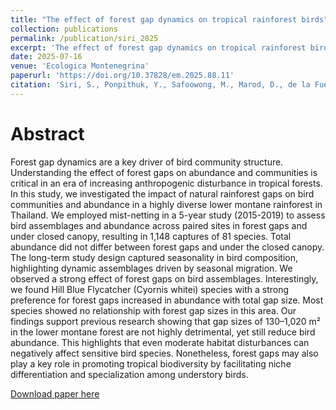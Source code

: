 ```yaml
---
title: "The effect of forest gap dynamics on tropical rainforest birds"
collection: publications
permalink: /publication/siri_2025
excerpt: 'The effect of forest gap dynamics on tropical rainforest birds.'
date: 2025-07-16
venue: 'Ecologica Montenegrina'
paperurl: 'https://doi.org/10.37828/em.2025.88.11'
citation: 'Siri, S., Ponpithuk, Y., Safoowong, M., Marod, D., de la Fuente, A., Williams, S. E., & Duengkae, P. (2025). The effect of forest gap dynamics on tropical rainforest birds. Ecologica Montenegrina, 88, 164–185. https://doi.org/10.37828/em.2025.88.11'
---
```

# Abstract

Forest gap dynamics are a key driver of bird community structure. Understanding the effect of forest gaps on abundance and communities is critical in an era of increasing anthropogenic disturbance in tropical forests. In this study, we investigated the impact of natural rainforest gaps on bird communities and abundance in a highly diverse lower montane rainforest in Thailand. We employed mist-netting in a 5-year study (2015-2019) to assess bird assemblages and abundance across paired sites in forest gaps  and under closed canopy, resulting in 1,148 captures of 81 species. Total abundance did not differ between forest gaps and under the closed canopy. The long-term study design captured seasonality in bird composition, highlighting dynamic assemblages driven by seasonal migration. We observed a strong effect of forest gaps on bird assemblages. Interestingly, we found Hill Blue Flycatcher (Cyornis whitei) species with a strong preference for forest gaps increased in abundance with total gap size. Most species showed no relationship with forest gap sizes in this area. Our findings support previous research showing that gap sizes of 130–1,020 m² in the lower montane forest are not highly detrimental, yet still reduce bird abundance. This highlights that even moderate habitat disturbances can negatively affect sensitive bird species. Nonetheless, forest gaps may also play a key role in promoting tropical biodiversity by facilitating niche differentiation and specialization among understory birds.

[Download paper here](https://github.com/AlejandroFuentePinero/alejandrofuentepinero.github.io/blob/master/files/siri_et_al_2025_tropical_birds_forest_gap.pdf)
